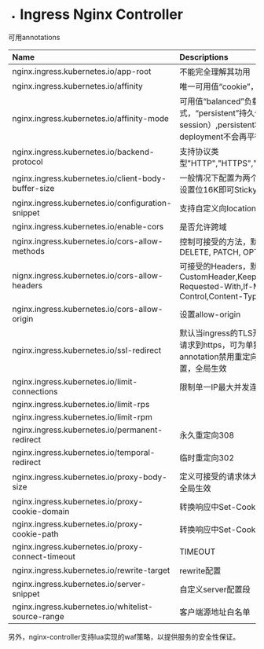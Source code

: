 * # Ingress Nginx Controller

可用annotations

| Name | Descriptions |
| :--- | :--- |
| nginx.ingress.kubernetes.io/app-root | 不能完全理解其功用 |
| nginx.ingress.kubernetes.io/affinity | 唯一可用值“cookie”，基于cookie的负载 |
| nginx.ingress.kubernetes.io/affinity-mode | 可用值“balanced”负载均衡模式，“persistent”持久化模式（Stickyness of a session）,persistent将使得scale后的deployment不会再平衡。 |
| nginx.ingress.kubernetes.io/backend-protocol | 支持协议类型"HTTP","HTTPS","GRPC","GRPCS"和"AJP" |
| nginx.ingress.kubernetes.io/client-body-buffer-size | 一般情况下配置为两个内存页大小，64位系统，设置位16K即可Stickyness |
| nginx.ingress.kubernetes.io/configuration-snippet | 支持自定义向location中添加配置 |
| nginx.ingress.kubernetes.io/enable-cors | 是否允许跨域 |
| nginx.ingress.kubernetes.io/cors-allow-methods | 控制可接受的方法，默认为"GET ,PUT, DELETE, PATCH, OPTIONS" |
| nignx.ingress.kubernetes.io/cors-allow-headers | 可接受的Headers，默认：DNT,X-CustomHeader,Keep-Alive,User-Agent,X-Requested-With,If-Modified-Since,Cache-Control,Content-Type,Authorization |
| nginx.ingress.kubernetes.io/cors-allow-origin | 设置allow-origin |
| nginx.ingress.kubernetes.io/ssl-redirect | 默认当ingress的TLS开启，controller会重定向请求到https，可为单独的ingress添加annotation禁用重定向，也可从ConfigMap中配置，全局生效 |
| nginx.ingress.kubernetes.io/limit-connections | 限制单一IP最大并发连接数 |
| nginx.ingress.kubernetes.io/limit-rps |  |
| nginx.ingress.kubernetes.io/limit-rpm |  |
| nginx.ingress.kubernetes.io/permanent-redirect | 永久重定向308 |
| nginx.ingress.kubernetes.io/temporal-redirect | 临时重定向302 |
| nginx.ingress.kubernetes.io/proxy-body-size | 定义可接受的请求体大小，可配置ConfigMap使全局生效 |
| nginx.ingress.kubernetes.io/proxy-cookie-domain | 转换响应中Set-Cookie域中domain |
| nginx.ingress.kubernetes.io/proxy-cookie-path | 转换响应中Set-Cookie域中path |
| nginx.ingress.kubernetes.io/proxy-connect-timeout | TIMEOUT |
| nginx.ingress.kubernetes.io/rewrite-target | rewrite配置 |
| nginx.ingress.kubernetes.io/server-snippet | 自定义server配置段 |
| nginx.ingress.kubernetes.io/whitelist-source-range | 客户端源地址白名单（可测试实现切运维） |

另外，nginx-controller支持lua实现的waf策略，以提供服务的安全性保证。

